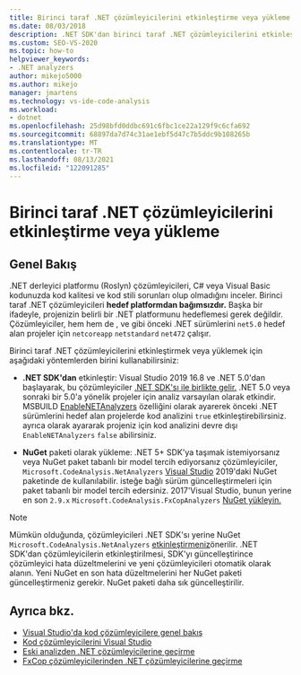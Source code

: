 ```yaml
---
title: Birinci taraf .NET çözümleyicilerini etkinleştirme veya yükleme
ms.date: 08/03/2018
description: .NET SDK'dan birinci taraf .NET çözümleyicilerini etkinleştirmeyi veya bu çözümleyicileri bir uygulama paketi olarak NuGet öğrenin.
ms.custom: SEO-VS-2020
ms.topic: how-to
helpviewer_keywords:
- .NET analyzers
author: mikejo5000
ms.author: mikejo
manager: jmartens
ms.technology: vs-ide-code-analysis
ms.workload:
- dotnet
ms.openlocfilehash: 25d98bfd0ddbc691c6fbc1ce22a129f9c6cfa692
ms.sourcegitcommit: 68897da7d74c31ae1ebf5d47c7b5ddc9b108265b
ms.translationtype: MT
ms.contentlocale: tr-TR
ms.lasthandoff: 08/13/2021
ms.locfileid: "122091285"
---
```

# <a name="enable-or-install-first-party-net-analyzers"></a>Birinci taraf .NET çözümleyicilerini etkinleştirme veya yükleme

## <a name="overview"></a>Genel Bakış

.NET derleyici platformu (Roslyn) çözümleyicileri, C# veya Visual Basic kodunuzda kod kalitesi ve kod stili sorunları olup olmadığını inceler. Birinci taraf .NET çözümleyicileri **hedef platformdan bağımsızdır.** Başka bir ifadeyle, projenizin belirli bir .NET platformunu hedeflemesi gerek değildir. Çözümleyiciler, hem hem de , ve gibi önceki .NET sürümlerini `net5.0` hedef alan projeler için `netcoreapp` `netstandard` `net472` çalışır.

Birinci taraf .NET çözümleyicilerini etkinleştirmek veya yüklemek için aşağıdaki yöntemlerden birini kullanabilirsiniz:

- **.NET SDK'dan** etkinleştir: Visual Studio 2019 16.8 ve .NET 5.0'dan başlayarak, bu çözümleyiciler [.NET SDK'sı ile birlikte gelir.](/dotnet/fundamentals/code-analysis/overview) .NET 5.0 veya sonraki bir 5.0'a yönelik projeler için analiz varsayılan olarak etkindir. MSBUILD [EnableNETAnalyzers](/dotnet/core/project-sdk/msbuild-props#enablenetanalyzers) özelliğini olarak ayarerek önceki .NET sürümlerini hedef alan projelerde kod analizini `true` etkinleştirebilirsiniz. ayrıca olarak ayararak projeniz için kod analizini devre dışı `EnableNETAnalyzers` `false` abilirsiniz.

- **NuGet** paketi olarak yükleme: .NET 5+ SDK'ya taşımak istemiyorsanız veya NuGet paket tabanlı bir model tercih ediyorsanız çözümleyiciler, `Microsoft.CodeAnalysis.NetAnalyzers` [Visual Studio](https://www.nuget.org/packages/Microsoft.CodeAnalysis.NetAnalyzers) 2019'daki NuGet paketinde de kullanılabilir.  isteğe bağlı sürüm güncelleştirmeleri için paket tabanlı bir model tercih edersiniz. 2017'Visual Studio, bunun yerine en son `2.9.x` `Microsoft.CodeAnalysis.FxCopAnalyzers` [NuGet yükleyin.](https://www.nuget.org/packages/Microsoft.CodeAnalysis.FxCopAnalyzers/)

> [!NOTE]
> Mümkün olduğunda, çözümleyicileri .NET SDK'sı yerine NuGet `Microsoft.CodeAnalysis.NetAnalyzers` [etkinleştirmeniz](https://www.nuget.org/packages/Microsoft.CodeAnalysis.NetAnalyzers)önerilir. .NET SDK'dan çözümleyicilerin etkinleştirilmesi, SDK'yı güncelleştirince çözümleyici hata düzeltmelerini ve yeni çözümleyicileri otomatik olarak alanın. Yeni NuGet en son hata düzeltmelerini her NuGet paketi güncelleştirmeniz gerekir. NuGet paketi daha sık güncelleştirilir.

## <a name="see-also"></a>Ayrıca bkz.

- [Visual Studio'da kod çözümleyicilere genel bakış](roslyn-analyzers-overview.md)
- [Kod çözümleyicilerini Visual Studio](use-roslyn-analyzers.md)
- [Eski analizden .NET çözümleyicilerine geçirme](migrate-from-legacy-analysis-to-net-analyzers.md)
- [FxCop çözümleyicilerinden .NET çözümleyicilerine geçirme](migrate-from-fxcop-analyzers-to-net-analyzers.md)
